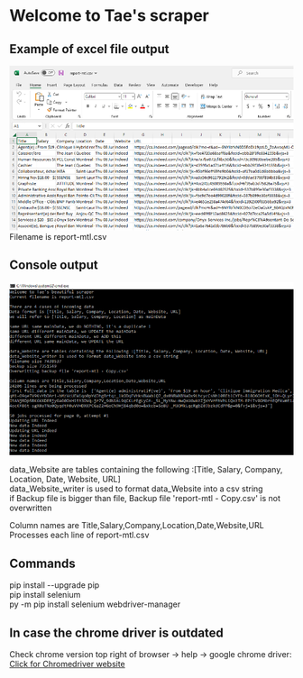 Welcome to Tae's scraper
========================

## Example of excel file output  
![preview](https://github.com/teatae/MTLjobscraper/blob/main/preview.png?raw=true)  
Filename is report-mtl.csv  

## Console output  
![preview](https://github.com/teatae/MTLjobscraper/blob/main/preview2.png?raw=true)  

data_Website are tables containing the following :[Title, Salary, Company, Location, Date, Website, URL]  
data_Website_writer is used to format data_Website into a csv string  
if Backup file is bigger than file, Backup file 'report-mtl - Copy.csv' is not overwritten  

Column names are Title,Salary,Company,Location,Date,Website,URL  
Processes each line of report-mtl.csv  

## Commands 
pip install --upgrade pip  
pip install selenium  
py -m pip install selenium webdriver-manager  

## In case the chrome driver is outdated
Check chrome version top right of browser -> help -> google chrome driver:
[Click for Chromedriver website](https://sites.google.com/chromium.org/driver/downloads)
